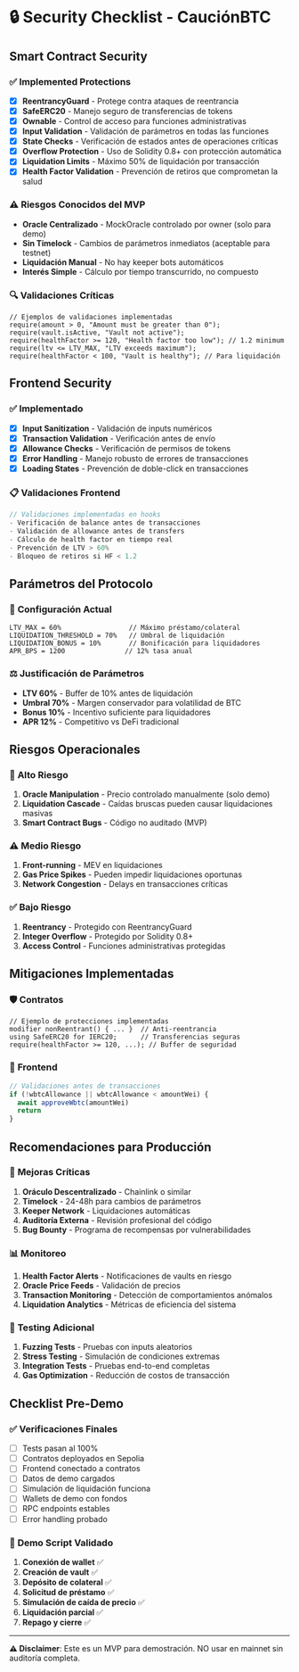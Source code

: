 # 🔒 Security Checklist - CauciónBTC

## **Smart Contract Security**

### ✅ **Implemented Protections**
- [x] **ReentrancyGuard** - Protege contra ataques de reentrancia
- [x] **SafeERC20** - Manejo seguro de transferencias de tokens
- [x] **Ownable** - Control de acceso para funciones administrativas
- [x] **Input Validation** - Validación de parámetros en todas las funciones
- [x] **State Checks** - Verificación de estados antes de operaciones críticas
- [x] **Overflow Protection** - Uso de Solidity 0.8+ con protección automática
- [x] **Liquidation Limits** - Máximo 50% de liquidación por transacción
- [x] **Health Factor Validation** - Prevención de retiros que comprometan la salud

### ⚠️ **Riesgos Conocidos del MVP**
- **Oracle Centralizado** - MockOracle controlado por owner (solo para demo)
- **Sin Timelock** - Cambios de parámetros inmediatos (aceptable para testnet)
- **Liquidación Manual** - No hay keeper bots automáticos
- **Interés Simple** - Cálculo por tiempo transcurrido, no compuesto

### 🔍 **Validaciones Críticas**
```solidity
// Ejemplos de validaciones implementadas
require(amount > 0, "Amount must be greater than 0");
require(vault.isActive, "Vault not active");
require(healthFactor >= 120, "Health factor too low"); // 1.2 minimum
require(ltv <= LTV_MAX, "LTV exceeds maximum");
require(healthFactor < 100, "Vault is healthy"); // Para liquidación
```

## **Frontend Security**

### ✅ **Implementado**
- [x] **Input Sanitization** - Validación de inputs numéricos
- [x] **Transaction Validation** - Verificación antes de envío
- [x] **Allowance Checks** - Verificación de permisos de tokens
- [x] **Error Handling** - Manejo robusto de errores de transacciones
- [x] **Loading States** - Prevención de doble-click en transacciones

### 📋 **Validaciones Frontend**
```typescript
// Validaciones implementadas en hooks
- Verificación de balance antes de transacciones
- Validación de allowance antes de transfers
- Cálculo de health factor en tiempo real
- Prevención de LTV > 60%
- Bloqueo de retiros si HF < 1.2
```

## **Parámetros del Protocolo**

### 🎯 **Configuración Actual**
```solidity
LTV_MAX = 60%                 // Máximo préstamo/colateral
LIQUIDATION_THRESHOLD = 70%   // Umbral de liquidación
LIQUIDATION_BONUS = 10%       // Bonificación para liquidadores
APR_BPS = 1200               // 12% tasa anual
```

### ⚖️ **Justificación de Parámetros**
- **LTV 60%** - Buffer de 10% antes de liquidación
- **Umbral 70%** - Margen conservador para volatilidad de BTC
- **Bonus 10%** - Incentivo suficiente para liquidadores
- **APR 12%** - Competitivo vs DeFi tradicional

## **Riesgos Operacionales**

### 🚨 **Alto Riesgo**
1. **Oracle Manipulation** - Precio controlado manualmente (solo demo)
2. **Liquidation Cascade** - Caídas bruscas pueden causar liquidaciones masivas
3. **Smart Contract Bugs** - Código no auditado (MVP)

### ⚠️ **Medio Riesgo**
1. **Front-running** - MEV en liquidaciones
2. **Gas Price Spikes** - Pueden impedir liquidaciones oportunas
3. **Network Congestion** - Delays en transacciones críticas

### ✅ **Bajo Riesgo**
1. **Reentrancy** - Protegido con ReentrancyGuard
2. **Integer Overflow** - Protegido por Solidity 0.8+
3. **Access Control** - Funciones administrativas protegidas

## **Mitigaciones Implementadas**

### 🛡️ **Contratos**
```solidity
// Ejemplo de protecciones implementadas
modifier nonReentrant() { ... }  // Anti-reentrancia
using SafeERC20 for IERC20;      // Transferencias seguras
require(healthFactor >= 120, ...); // Buffer de seguridad
```

### 🔐 **Frontend**
```typescript
// Validaciones antes de transacciones
if (!wbtcAllowance || wbtcAllowance < amountWei) {
  await approveWbtc(amountWei)
  return
}
```

## **Recomendaciones para Producción**

### 🔄 **Mejoras Críticas**
1. **Oráculo Descentralizado** - Chainlink o similar
2. **Timelock** - 24-48h para cambios de parámetros
3. **Keeper Network** - Liquidaciones automáticas
4. **Auditoría Externa** - Revisión profesional del código
5. **Bug Bounty** - Programa de recompensas por vulnerabilidades

### 📊 **Monitoreo**
1. **Health Factor Alerts** - Notificaciones de vaults en riesgo
2. **Oracle Price Feeds** - Validación de precios
3. **Transaction Monitoring** - Detección de comportamientos anómalos
4. **Liquidation Analytics** - Métricas de eficiencia del sistema

### 🧪 **Testing Adicional**
1. **Fuzzing Tests** - Pruebas con inputs aleatorios
2. **Stress Testing** - Simulación de condiciones extremas
3. **Integration Tests** - Pruebas end-to-end completas
4. **Gas Optimization** - Reducción de costos de transacción

## **Checklist Pre-Demo**

### ✅ **Verificaciones Finales**
- [ ] Tests pasan al 100%
- [ ] Contratos deployados en Sepolia
- [ ] Frontend conectado a contratos
- [ ] Datos de demo cargados
- [ ] Simulación de liquidación funciona
- [ ] Wallets de demo con fondos
- [ ] RPC endpoints estables
- [ ] Error handling probado

### 🎯 **Demo Script Validado**
1. **Conexión de wallet** ✅
2. **Creación de vault** ✅
3. **Depósito de colateral** ✅
4. **Solicitud de préstamo** ✅
5. **Simulación de caída de precio** ✅
6. **Liquidación parcial** ✅
7. **Repago y cierre** ✅

---

**⚠️ Disclaimer**: Este es un MVP para demostración. NO usar en mainnet sin auditoría completa.
